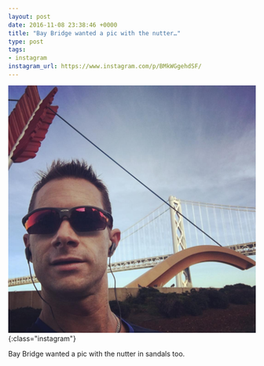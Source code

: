 ```yaml
---
layout: post
date: 2016-11-08 23:38:46 +0000
title: "Bay Bridge wanted a pic with the nutter…"
type: post
tags:
- instagram
instagram_url: https://www.instagram.com/p/BMkWGgehdSF/
---
```


![Instagram - BMkWGgehdSF](/img/BMkWGgehdSF.jpg){:class="instagram"}

Bay Bridge wanted a pic with the nutter in sandals too.
